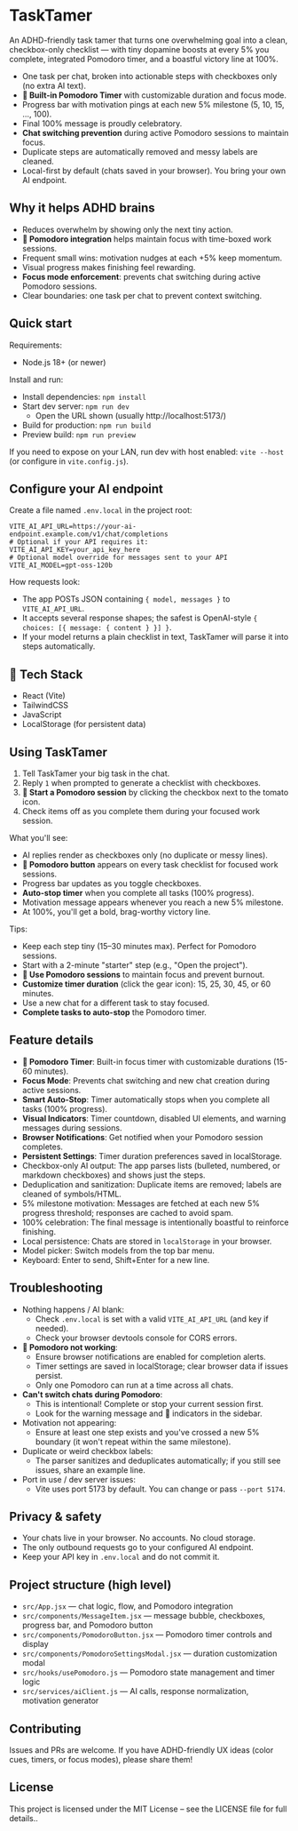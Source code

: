 # TaskTamer

An ADHD-friendly task tamer that turns one overwhelming goal into a clean, checkbox-only checklist — with tiny dopamine boosts at every 5% you complete, integrated Pomodoro timer, and a boastful victory line at 100%.

- One task per chat, broken into actionable steps with checkboxes only (no extra AI text).
- **🍅 Built-in Pomodoro Timer** with customizable duration and focus mode.
- Progress bar with motivation pings at each new 5% milestone (5, 10, 15, …, 100).
- Final 100% message is proudly celebratory.
- **Chat switching prevention** during active Pomodoro sessions to maintain focus.
- Duplicate steps are automatically removed and messy labels are cleaned.
- Local-first by default (chats saved in your browser). You bring your own AI endpoint.

## Why it helps ADHD brains
- Reduces overwhelm by showing only the next tiny action.
- **🍅 Pomodoro integration** helps maintain focus with time-boxed work sessions.
- Frequent small wins: motivation nudges at each +5% keep momentum.
- Visual progress makes finishing feel rewarding.
- **Focus mode enforcement**: prevents chat switching during active Pomodoro sessions.
- Clear boundaries: one task per chat to prevent context switching.

## Quick start

Requirements:
- Node.js 18+ (or newer)

Install and run:
- Install dependencies: `npm install`
- Start dev server: `npm run dev`
  - Open the URL shown (usually http://localhost:5173/)
- Build for production: `npm run build`
- Preview build: `npm run preview`

If you need to expose on your LAN, run dev with host enabled: `vite --host` (or configure in `vite.config.js`).

## Configure your AI endpoint
Create a file named `.env.local` in the project root:

```
VITE_AI_API_URL=https://your-ai-endpoint.example.com/v1/chat/completions
# Optional if your API requires it:
VITE_AI_API_KEY=your_api_key_here
# Optional model override for messages sent to your API
VITE_AI_MODEL=gpt-oss-120b
```

How requests look:
- The app POSTs JSON containing `{ model, messages }` to `VITE_AI_API_URL`.
- It accepts several response shapes; the safest is OpenAI-style `{ choices: [{ message: { content } }] }`.
- If your model returns a plain checklist in text, TaskTamer will parse it into steps automatically.

## 🧠 Tech Stack
- React (Vite)  
- TailwindCSS  
- JavaScript  
- LocalStorage (for persistent data)

## Using TaskTamer
1) Tell TaskTamer your big task in the chat.
2) Reply `1` when prompted to generate a checklist with checkboxes.
3) **🍅 Start a Pomodoro session** by clicking the checkbox next to the tomato icon.
4) Check items off as you complete them during your focused work session.

What you'll see:
- AI replies render as checkboxes only (no duplicate or messy lines).
- **🍅 Pomodoro button** appears on every task checklist for focused work sessions.
- Progress bar updates as you toggle checkboxes.
- **Auto-stop timer** when you complete all tasks (100% progress).
- Motivation message appears whenever you reach a new 5% milestone.
- At 100%, you'll get a bold, brag-worthy victory line.

Tips:
- Keep each step tiny (15–30 minutes max). Perfect for Pomodoro sessions.
- Start with a 2-minute "starter" step (e.g., "Open the project").
- **🍅 Use Pomodoro sessions** to maintain focus and prevent burnout.
- **Customize timer duration** (click the gear icon): 15, 25, 30, 45, or 60 minutes.
- Use a new chat for a different task to stay focused.
- **Complete tasks to auto-stop** the Pomodoro timer.

## Feature details
- **🍅 Pomodoro Timer**: Built-in focus timer with customizable durations (15-60 minutes).
- **Focus Mode**: Prevents chat switching and new chat creation during active sessions.
- **Smart Auto-Stop**: Timer automatically stops when you complete all tasks (100% progress).
- **Visual Indicators**: Timer countdown, disabled UI elements, and warning messages during sessions.
- **Browser Notifications**: Get notified when your Pomodoro session completes.
- **Persistent Settings**: Timer duration preferences saved in localStorage.
- Checkbox-only AI output: The app parses lists (bulleted, numbered, or markdown checkboxes) and shows just the steps.
- Deduplication and sanitization: Duplicate items are removed; labels are cleaned of symbols/HTML.
- 5% milestone motivation: Messages are fetched at each new 5% progress threshold; responses are cached to avoid spam.
- 100% celebration: The final message is intentionally boastful to reinforce finishing.
- Local persistence: Chats are stored in `localStorage` in your browser.
- Model picker: Switch models from the top bar menu.
- Keyboard: Enter to send, Shift+Enter for a new line.

## Troubleshooting
- Nothing happens / AI blank:
  - Check `.env.local` is set with a valid `VITE_AI_API_URL` (and key if needed).
  - Check your browser devtools console for CORS errors.
- **🍅 Pomodoro not working**:
  - Ensure browser notifications are enabled for completion alerts.
  - Timer settings are saved in localStorage; clear browser data if issues persist.
  - Only one Pomodoro can run at a time across all chats.
- **Can't switch chats during Pomodoro**:
  - This is intentional! Complete or stop your current session first.
  - Look for the warning message and 🍅 indicators in the sidebar.
- Motivation not appearing:
  - Ensure at least one step exists and you've crossed a new 5% boundary (it won't repeat within the same milestone).
- Duplicate or weird checkbox labels:
  - The parser sanitizes and deduplicates automatically; if you still see issues, share an example line.
- Port in use / dev server issues:
  - Vite uses port 5173 by default. You can change or pass `--port 5174`.

## Privacy & safety
- Your chats live in your browser. No accounts. No cloud storage.
- The only outbound requests go to your configured AI endpoint.
- Keep your API key in `.env.local` and do not commit it.

## Project structure (high level)
- `src/App.jsx` — chat logic, flow, and Pomodoro integration
- `src/components/MessageItem.jsx` — message bubble, checkboxes, progress bar, and Pomodoro button
- `src/components/PomodoroButton.jsx` — Pomodoro timer controls and display
- `src/components/PomodoroSettingsModal.jsx` — duration customization modal
- `src/hooks/usePomodoro.js` — Pomodoro state management and timer logic
- `src/services/aiClient.js` — AI calls, response normalization, motivation generator

## Contributing
Issues and PRs are welcome. If you have ADHD-friendly UX ideas (color cues, timers, or focus modes), please share them!

## License
This project is licensed under the MIT License – see the LICENSE file for full details..
